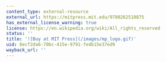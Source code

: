 ```yaml
---
content_type: external-resource
external_url: https://mitpress.mit.edu/9780262510875
has_external_license_warning: true
license: https://en.wikipedia.org/wiki/All_rights_reserved
status: ''
title: '![Buy at MIT Press](/images/mp_logo.gif)'
uid: 8ecf2da6-70bc-415e-9791-fe4b15e37ed9
wayback_url: ''
---
```

